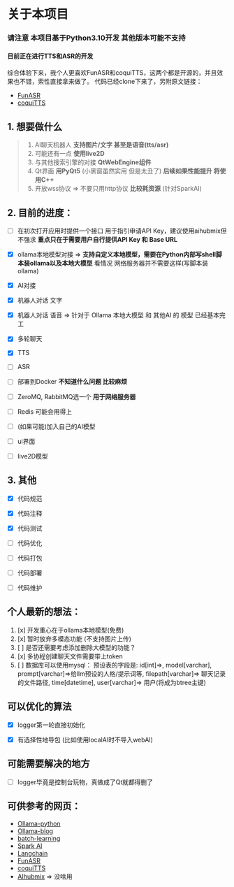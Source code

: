 # 关于本项目

### 请注意 本项目基于Python3.10开发 其他版本可能不支持


#### 目前正在进行TTS和ASR的开发
综合体验下来，我个人更喜欢FunASR和coquiTTS，这两个都是开源的，并且效果也不错，索性直接拿来做了。
代码已经clone下来了，另附原文链接：
- [FunASR](https://github.com/modelscope/FunASR)
- [coquiTTS](https://github.com/coqui-ai/TTS)

## 1. 想要做什么 
> 1. AI聊天机器人 **支持图片/文字 甚至是语音(tts/asr)**
> 2. 可能还有一点 **使用live2D**
> 3. 与其他搜索引擎的对接 **QtWebEngine组件**
> 4. Qt界面 **用PyQt5** (小黑窗虽然实用 但是太丑了) **后续如果性能提升 将使用C++**
> 5. 开放wss协议 => 不要只用http协议 **比较耗资源** (针对SparkAI)


## 2. 目前的进度：
- [ ] 在初次打开应用时提供一个接口 用于指引申请API Key，建议使用aihubmix但不强求 **重点只在于需要用户自行提供API Key 和 Base URL**
- [x] ollama本地模型对接 => **支持自定义本地模型，需要在Python内部写shell脚本装ollama以及本地大模型** 看情况 网络服务器并不需要这样(写脚本装ollama)
- [x] AI对接
- [x] 机器人对话 文字
- [x] 机器人对话 语音 => 针对于 Ollama 本地大模型 和 其他AI 的 模型 已经基本完工
- [x] 多轮聊天
- [x] TTS
- [ ] ASR
- [ ] 部署到Docker **不知道什么问题 比较麻烦**
- [ ] ZeroMQ, RabbitMQ选一个 **用于网络服务器**
- [ ] Redis 可能会用得上
- [ ] (如果可能)加入自己的AI模型
- [ ] ui界面
- [ ] live2D模型


## 3. 其他
- [x] 代码规范
- [x] 代码注释
- [x] 代码测试
- [ ] 代码优化
- [ ] 代码打包
- [ ] 代码部署
- [ ] 代码维护


## 个人最新的想法：
1. [x] 开发重心在于ollama本地模型(免费)
2. [x] 暂时放弃多模态功能 (不支持图片上传)
3. [ ] 是否还需要考虑添加删除大模型的功能？
4. [x] 多协程创建聊天文件需要带上token
5. [ ] 数据库可以使用mysql： 
        预设表的字段是: id[int]=>, model[varchar], prompt[varchar]=>给llm预设的人格/提示词等, filepath[varchar]=> 聊天记录的文件路径, time[datetime], user[varchar]=> 用户(将成为btree主键)


## 可以优化的算法
- [x] logger第一轮直接初始化
- [x] 有选择性地导包 (比如使用localAI时不导入webAI)


## 可能需要解决的地方
- [ ] logger毕竟是控制台玩物，真做成了Qt就都得删了


## 可供参考的网页：
- [Ollama-python](https://github.com/ollama/ollama-python/tree/main/examples)
- [Ollama-blog](https://ollama.org.cn/blog/)
- [batch-learning](https://blog.csdn.net/csfchh/article/details/106795352)
- [Spark AI](https://www.xfyun.cn/doc/platform/xfyunreadme.html)
- [Langchain](https://python.langchain.ac.cn/docs/how_to/)
- [FunASR](https://github.com/modelscope/FunASR)
- [coquiTTS](https://github.com/coqui-ai/TTS)
- [AIhubmix](https://doc.aihubmix.com/) => 没啥用